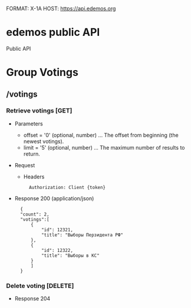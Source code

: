 FORMAT: X-1A
HOST: https://api.edemos.org

# edemos public API
Public API

# Group Votings

## /votings

### Retrieve votings [GET]

+ Parameters

    + offset = '0' (optional, number) ... The offset from beginning (the newest votings).
    + limit = '5' (optional, number) ... The maximum number of results to return.

+ Request
    
    + Headers

            Authorization: Client {token}

+ Response 200 (application/json)

        {
        "count": 2,
        "votings":[
            {
                "id": 12321,
                "title": "Выборы Перзидента РФ"
            },
            {
                "id": 12322,
                "title": "Выборы в КС"
            }
            ]
        }


### Delete voting [DELETE]
+ Response 204
